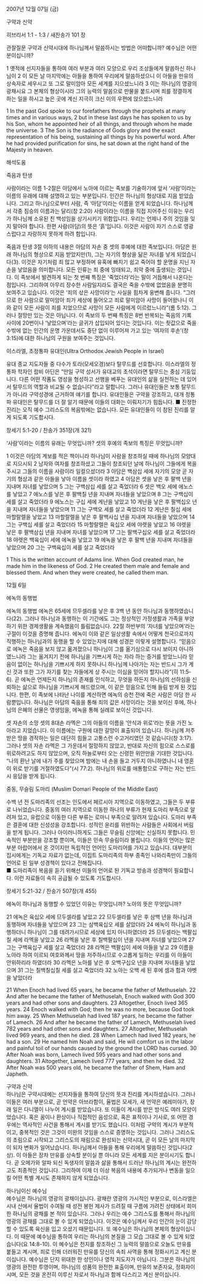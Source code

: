 2007년 12월 07일 (금)

구약과 신약



히브리서 1:1 - 1:3 / 새찬송가 101 장


관찰질문
구약과 신약시대에 하나님께서 말씀하시는 방법은 어떠합니까?
예수님은 어떤 분이십니까?

1 옛적에 선지자들을 통하여 여러 부분과 여러 모양으로 우리 조상들에게 말씀하신 하나님이 2 이 모든 날 마지막에는 아들을 통하여 우리에게 말씀하셨으니 이 아들을 만유의 상속자로 세우시고 또 그로 말미암아 모든 세계를 지으셨느니라 3 이는 하나님의 영광의 광채시요 그 본체의 형상이시라 그의 능력의 말씀으로 만물을 붙드시며 죄를 정결하게 하는 일을 하시고 높은 곳에 계신 지극히 크신 이의 우편에 앉으셨느니라  

1 In the past God spoke to our forefathers through the prophets at many times and in various ways, 2 but in these last days he has spoken to us by his Son, whom he appointed heir of all things, and through whom he made the universe. 3 The Son is the radiance of Gods glory and the exact representation of his being, sustaining all things by his powerful word. After he had provided purification for sins, he sat down at the right hand of the Majesty in heaven.

해석도움





죽음과 탄생

사람이라는 이름  1-2절은 아담에서 노아에 이르는 족보를 기술하기에 앞서 ‘사람’이라는 이름의 유래에 대해 설명하고 있는 부분입니다. 인간은 하나님의 형상대로 지음 받았습니다. 그리고 하나님으로부터 사람, 즉 ‘아담’이라는 이름을 얻게 되었습니다. 하나님께서 각종 짐승의 이름과는 달리(창 2:20) 사람이라는 이름을 직접 지어주신 이유는 우리가 하나님께 소유된 친 백성임을 상기시키기 위함입니다. 우리는 언제나 주의 것임을 잊지 말아야 합니다. 한편 사람(아담)의 뜻은 ‘흙’입니다. 이것은 사람이 자기 스스로 영광스럽다고 자랑하지 못하게 하려 함입니다.  

죽음과 탄생  3절 이하의 내용은 아담의 자손 중 셋의 후예에 대한 족보입니다. 아담은 원래 하나님의 형상으로 지음 받았지만(1), 그는 자기의 형상을 닮은 자녀를 낳게 되었습니다(3). 이것은 자기처럼 죄 많고 부정하며 유혹에 빠지기 쉽고 죽어야 할 운명을 지닌 자손을 낳았음을 의미합니다. 모든 인류는 죄 중에 잉태되고, 죄악 중에 출생되는 것입니다. 이 족보에서 발견하게 되는 첫 번째 특징은 ‘죽었더라’라는 말이 거듭해서 나온다는 점입니다. 그리하여 아무리 장수한 사람일지라도 결국은 죽을 수밖에 없었음을 분명히 보여주고 있습니다. 이것은 ‘죄의 삯은 사망이라’는 사실을 힘차게 웅변해 줍니다. “그러므로 한 사람으로 말미암아 죄가 세상에 들어오고 죄로 말미암아 사망이 들어왔나니 이와 같이 모든 사람이 죄를 지었으므로 사망이 모든 사람에게 이르렀느니라”(롬 5:12). 그러나 절망만 있는 것은 아닙니다. 이 족보의 두 번째 특징은 8번 반복되는 죽음의 기록 사이에 20번이나 ‘낳았으며’라는 글귀가 삽입되어 있다는 것입니다. 이는 죗값으로 죽을 수밖에 없는 인간의 운명 가운데서도 중단 없이 이루어져 가고 있는 ‘여자의 후손’(창 3:15)에 대한 하나님의 구원을 보여주는 것입니다. 

이스라엘, 초정통파 유대인(Ultra Orthodox Jewish People in Israel) 

유대 종교 지도자들 중 다수가 토라(모세오경)보다 탈무드를 선호합니다. 이스라엘의 정통파 학자인 랍비 아딘은 “만일 구약 성서가 유대교의 초석이라면 탈무드는 중심 기둥입니다. 다른 어떤 작품도 영성을 형성하고 선행을 베푸는 유대인의 삶을 실천하는 데 있어서 탈무드의 역할과 비교될 수 없습니다”라고 말합니다. 그러나 유대인들은 보통 탈무드가 아니라 구약성경에 근거하여 얘기를 합니다. 유대인들은 구약을 강조하고, 대개 정통파 유대인은 탈무드를 더 잘 알기 때문에 이들의 대화는 이뤄지기가 힘듭니다. 
■ 진정한 진리는 오직 예수 그리스도의 복음밖에는 없습니다. 모든 유대인들이 이 참된 진리를 알게 되도록 기도합시다. 

창세기 5:1-20 / 찬송가 351장(개 321) 

‘사람’이라는 이름의 유래는 무엇입니까?
셋의 후예의 족보의 특징은 무엇입니까? 

1 이것은 아담의 계보를 적은 책이니라 하나님이 사람을 창조하실 때에 하나님의 모양대로 지으시되 2 남자와 여자를 창조하셨고 그들이 창조되던 날에 하나님이 그들에게 복을 주시고 그들의 이름을 사람이라 일컬으셨더라 3 아담은 백삼십 세에 자기의 모양 곧 자기의 형상과 같은 아들을 낳아 이름을 셋이라 하였고 4 아담은 셋을 낳은 후 팔백 년을 지내며 자녀를 낳았으며 5 그는 구백삼십 세를 살고 죽었더라 6 셋은 백오 세에 에노스를 낳았고 7 에노스를 낳은 후 팔백칠 년을 지내며 자녀들을 낳았으며 8 그는 구백십이 세를 살고 죽었더라 
9 에노스는 구십 세에 게난을 낳았고 10 게난을 낳은 후 팔백십오 년을 지내며 자녀들을 낳았으며 11 그는 구백오 세를 살고 죽었더라 12 게난은 칠십 세에 마할랄렐을 낳았고 13 마할랄렐을 낳은 후 팔백사십 년을 지내며 자녀들을 낳았으며 14 그는 구백십 세를 살고 죽었더라 
15 마할랄렐은 육십오 세에 야렛을 낳았고 16 야렛을 낳은 후 팔백삼십 년을 지내며 자녀를 낳았으며 17 그는 팔백구십오 세를 살고 죽었더라 18 야렛은 백육십이 세에 에녹을 낳았고 19 에녹을 낳은 후 팔백 년을 지내며 자녀들을 낳았으며 20 그는 구백육십이 세를 살고 죽었더라  

1 This is the written account of Adams line. When God created man, he made him in the likeness of God. 2 He created them male and female and blessed them. And when they were created, he called them man. 

12월 6일

에녹의 동행법

에녹의 동행법  에녹은 65세에 므두셀라를 낳은 후 3백 년 동안 하나님과 동행하였습니다(22). 그러나 하나님과 동행하는 이 기간에도 그는 정상적인 가정생활과 가족을 부양하기 위한 경제생활을 계속했음이 틀림없습니다. 22절 하반부의 ‘자녀를 낳았으며’라는 구절이 이것을 증명해 줍니다. 에녹이 이와 같은 일상생활 속에서 어떻게 천국으로까지 직행하는 하나님과의 동행을 할 수 있었는지에 대해 성경은 이렇게 설명합니다. “믿음으로 에녹은 죽음을 보지 않고 옮겨졌으니 하나님이 그를 옮기심으로 다시 보이지 아니하였느니라 그는 옮겨지기 전에 하나님을 기쁘시게 하는 자라 하는 증거를 받았느니라 믿음이 없이는 하나님을 기쁘시게 하지 못하나니 하나님께 나아가는 자는 반드시 그가 계신 것과 또한 그가 자기를 찾는 자들에게 상 주시는 이심을 믿어야 할지니라”(히 11:5-6). 곧 에녹은 언제든지 하나님의 존재를 인식하고, 무엇을 하든지 하나님의 선하심을 신뢰하는 삶으로 하나님을 기쁘시게 해드렸으며, 이 같은 믿음으로 인해 들림 받게 된 것입니다. 한편, 이 족보에 나타난 나이를 계산하면 에녹의 승천 전에 죽은 사람은 아담 한 사람뿐입니다. 하나님은 아담의 죽음을 통해 죄의 값은 사망이라는 것을 보이신 후에, 하나님의 은혜의 선물은 영생임을, 에녹을 통해 실례로 보이신 것입니다.   

셋 자손의 소망  셋의 8대손 라멕은 그의 아들의 이름을 ‘안식과 위로’라는 뜻을 가진 노아라고 지었습니다. 이 이름에는 구원에 대한 갈망이 표출되어 있습니다. 하나님께 저주받은 땅을 경작하는 일은 대단히 힘들고 고통스런 수고거리였던 것 같습니다(창 3:17). 그러나 셋의 자손 라멕은 그 가운데서 절망하지 않았고, 반대로 자신의 힘으로 스스로를 위로하려고도 하지 않았으며, 오직 하늘로부터 오는 신령한 위안만을 기대한 것입니다. “나의 환난 날에 내가 주를 찾았으며 밤에는 내 손을 들고 거두지 아니하였나니 내 영혼이 위로 받기를 거절하였도다”(시 77:2). 하나님의 위로를 애통함으로 구하는 자는 반드시 응답을 받게 됩니다.

중동, 무슬림 도마리
(Muslim Domari People of the Middle East)  

수백 년 전 도마리족의 선조는 인도에서 페르시아 지역으로 이동하였고, 그들은 두 부류로 나뉘었습니다. 중동의 여러 지역으로 이동한 하나의 부류가 현재 도마리 부족으로 알려져 있고, 유럽으로 이동한 다른 부류는 로마니 부족으로 알려져 있습니다. 도마리 부족은 결혼에 대한 신성성을 강조합니다. 성적인 윤리를 위반하는 사람들은 사회에서 버림을 받게 됩니다. 그러나 아이러니하게도 그들은 무슬림 신앙에는 신실하지 못합니다. 민속적인 부분만을 강조할 뿐이며, 이들은 민속 무슬림이라 불립니다. 이들의 언어는 많은 부분 아랍어에서 온 것이지만 독립적인 언어인 도마리어를 가지고 있습니다. 대부분의 집시에게는 기독교 자료가 없는데, 이집트 도마리족의 하부 종족인 나와리족만이 그들의 언어로 된 일부 성경책이 있다고 전해집니다.  
■ 도마리족이 복음을 듣기 위해선 이들의 언어로 된 기독교 방송과 성경책이 필요합니다. 이런 자료들이 속히 공급될 수 있도록 기도합시다. 

창세기 5:21-32 / 찬송가 507장(개 455) 

에녹이 하나님과 동행할 수 있었던 이유는 무엇입니까? 
노아의 뜻은 무엇입니까? 

21 에녹은 육십오 세에 므두셀라를 낳았고 22 므두셀라를 낳은 후 삼백 년을 하나님과 동행하며 자녀들을 낳았으며 23 그는 삼백육십오 세를 살았더라 24 에녹이 하나님과 동행하더니 하나님이 그를 데려가시므로 세상에 있지 아니하였더라 25 므두셀라는 백팔십칠 세에 라멕을 낳았고 26 라멕을 낳은 후 칠백팔십이 년을 지내며 자녀를 낳았으며 27 그는 구백육십구 세를 살고 죽었더라 28 라멕은 백팔십이 세에 아들을 낳고 29 이름을 노아라 하여 이르되 여호와께서 땅을 저주하시므로 수고롭게 일하는 우리를 이 아들이 안위하리라 하였더라 
30 라멕은 노아를 낳은 후 오백구십오 년을 지내며 자녀들을 낳았으며 31 그는 칠백칠십칠 세를 살고 죽었더라 32 노아는 오백 세 된 후에 셈과 함과 야벳을 낳았더라 

21 When Enoch had lived 65 years, he became the father of Methuselah. 22 And after he became the father of Methuselah, Enoch walked with God 300 years and had other sons and daughters. 23 Altogether, Enoch lived 365 years. 24 Enoch walked with God; then he was no more, because God took him away. 25 When Methuselah had lived 187 years, he became the father of Lamech. 26 And after he became the father of Lamech, Methuselah lived 782 years and had other sons and daughters. 
27 Altogether, Methuselah lived 969 years, and then he died. 28 When Lamech had lived 182 years, he had a son. 29 He named him Noah and said, He will comfort us in the labor and painful toil of our hands caused by the ground the LORD has cursed. 30 After Noah was born, Lamech lived 595 years and had other sons and daughters. 31 Altogether, Lamech lived 777 years, and then he died. 32 After Noah was 500 years old, he became the father of Shem, Ham and Japheth. 

구약과 신약  
하나님은 구약시대에는 선지자들을 통하여 당신의 뜻과 진리를 계시하셨습니다. 그러나 이들은 여러 부분으로, 곧 언약은 아브라함이, 율법은 모세가, 새 언약은 예레미야가, 장래 일은 다니엘이 나누어 계시를 받았습니다. 또 이들이 계시를 받은 방식도 여러 모양이었습니다. 혹은 꿈이나 환상이나 직접적인 음성으로, 혹은 표적이나 기사로, 또 어떤 경우에는 역사적인 사건을 통해서 계시를 받기도 했습니다. 이처럼 구약의 계시가 부분적이고, 중복적인 것은 그것이 미완의 것임을 스스로 증명하는 것입니다. 그러나 그리스도의 초림으로 시작되고 그리스도의 재림으로 완성되는 신약시대, 곧 이 모든 날의 마지막이 되자 변화가 일어났습니다. 하나님께서 아들을 통해 우리에게 말씀하신 것입니다(2상). 이 아들은 장차 만유를 상속할 분이실 뿐 아니라 모든 세계를 지은 분이시기도 합니다. 곧 오메가와 알파 되신 독생자의 말씀과 삶을 통해서 드러난 하나님의 계시는 완전하고도 최종적인 것입니다. 그리하여 이제 더 이상 복음의 내용에 추가되거나 변동을 일으킬 어떤 특별 계시도 존재하지 않게 되었습니다. 

하나님이신 예수님  
예수님은 하나님의 영광의 광채이십니다. 광채란 영광의 가시적인 부분으로, 이스라엘은 시내 산에서 율법이 수여될 때 성전 봉헌 제사가 드려질 때 구름에 가려진 상태에서 희미한 하나님의 광채를 본 적이 있습니다. 그러나 우리는 예수 그리스도를 통해서 하나님의 영광의 광채를 그대로 볼 수 있게 되었습니다. 이것은 예수님께서 우리 인간의 눈이 감당할 수 있도록 육신을 입고 오셨기 때문입니다. 또 예수님은 하나님의 본체의 형상이십니다. 이 때문에 예수님을 통하여 우리는 하나님의 본질을 그 모습 그대로 볼 수 있게 되었습니다(요 14:8-10). 이 예수님은 천지를 창조하신 그 능력의 말씀으로 오늘도 만유를 붙들고 계시며, 죄로 인해 더러워진 만유를 당신의 속죄 사역을 통해 정화시키고 계신 분이십니다. 예수님은 단지 위대한 한 성인이나 영적 지도자가 아닙니다. 그분은 하나님의 영광의 완전한 투영이며, 하나님의 성품의 완전한 표출이며, 만유의 보존자요, 정화자이시며, 모든 것을 온전히 이루신 자로서 하나님과 함께 다스리고 계신 분이십니다.